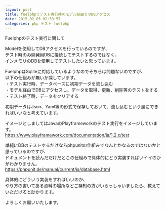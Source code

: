```yaml
---
layout: post
title: fuelphpでテスト実行時のモデル経由でのDBアクセス
date: 2015-02-05 02:39:57
categories: php テスト fuelphp
---
```

<!-- {% raw %} -->
<p>Fuelphpのテスト実行に関して</p>

<p>Modelを使用してDBアクセスを行っているのですが、<br>
テスト時のみ開発用DBに接続してテストするのではなく、<br>
インメモリのDBを使用してテストしたいと思っています。</p>

<p>FuelphpはSqliteに対応しているようなのでそちらは問題ないのですが、<br>
以下の仕組みが無いか探しています。<br>
・テスト実行時、データベースに初期データを流し込む<br>
・モデル経由でDBにアクセスし、データを取得、更新、削除等のテストをする<br>
・テスト終了時、データをクリアする</p>

<p>初期データはJson、Yaml等の形式で保存しておいて、流し込むという風にできればいいなと考えています。</p>

<p>イメージとしましてはJavaのPlayframeworkのテスト実行をイメージしています。<br>
<a href="https://www.playframework.com/documentation/ja/1.2.x/test" rel="nofollow">https://www.playframework.com/documentation/ja/1.2.x/test</a></p>

<p>単純にDBのテストするだけならphpunitの仕組みでなんとかなるのではないかと思っているのですが、<br>
ドキュメントを読んだだけだとこの仕組みで具体的にどう実装すればいイイのかがわかりません。<br>
<a href="https://phpunit.de/manual/current/ja/database.html" rel="nofollow">https://phpunit.de/manual/current/ja/database.html</a></p>

<p>具体的にどういう実装をすればいいのか、<br>
やり方の書いてある資料の場所などご存知の方がいらっしゃいましたら、教えていただけると助かります。</p>

<p>よろしくお願いいたします。</p>
<!-- {% endraw %} -->
